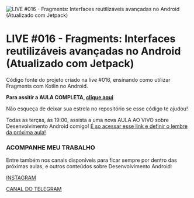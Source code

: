 ![LIVE #016 - Fragments: Interfaces reutilizáveis avançadas no Android (Atualizado com Jetpack)](http://i3.ytimg.com/vi/hr2fhWskrFU/maxresdefault.jpg "LIVE #016 - Fragments: Interfaces reutilizáveis avançadas no Android (Atualizado com Jetpack)")

# LIVE #016 - Fragments: Interfaces reutilizáveis avançadas no Android (Atualizado com Jetpack)

Código fonte do projeto criado na live #016, ensinando como utilizar Fragments com Kotlin no Android.

**Para assitir a AULA COMPLETA, [clique aqui](https://youtu.be/hr2fhWskrFU)**

Não esqueça de deixar sua estrela no repositório se esse código te ajudou!

Todas as terças, ás 19:00, assista a uma nova AULA AO VIVO sobre Desenvolvimento Android comigo! [É so acessar esse link e definir o lembre da próxima aula!](http://ocanha.com/bio)

### ACOMPANHE MEU TRABALHO

Entre também nos canais disponíveis para ficar sempre por dentro das próximas aulas, e outros conteúdos sobre Desenvolvimento Android:

[INSTAGRAM](https://www.instagram.com/kaiqueocanha/)

[CANAL DO TELEGRAM](https://t.me/semanadomobile)
